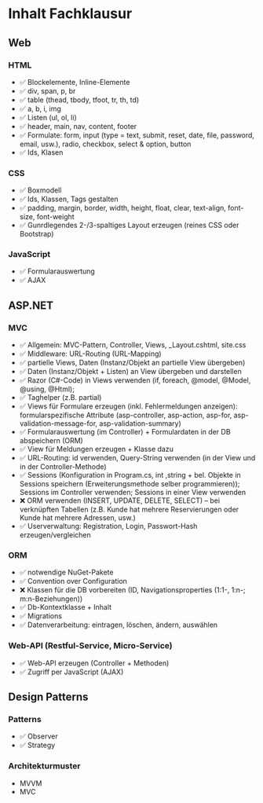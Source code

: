 # Inhalt Fachklausur

## Web
### HTML
- :white_check_mark: Blockelemente, Inline-Elemente
- :white_check_mark: div, span, p, br
- :white_check_mark: table (thead, tbody, tfoot, tr, th, td)
- :white_check_mark: a, b, i, img
- :white_check_mark: Listen (ul, ol, li)
- :white_check_mark: header, main, nav, content, footer
- :white_check_mark: Formulate: form, input (type = text, submit, reset, date, file, password, email, usw.), radio, checkbox, select & option, button
- :white_check_mark: Ids, Klasen

### CSS
- :white_check_mark: Boxmodell
- :white_check_mark: Ids, Klassen, Tags gestalten
- :white_check_mark: padding, margin, border, width, height, float, clear, text-align, font-size, font-weight
- :white_check_mark: Gunrdlegendes 2-/3-spaltiges Layout erzeugen (reines CSS oder Bootstrap)

### JavaScript
- :white_check_mark: Formularauswertung
- :white_check_mark: AJAX

## ASP.NET
### MVC
- :white_check_mark: Allgemein: MVC-Pattern, Controller, Views, _Layout.cshtml, site.css
- :white_check_mark: Middleware: URL-Routing (URL-Mapping)
- :white_check_mark: partielle Views, Daten (Instanz/Objekt an partielle View übergeben)
- :white_check_mark: Daten (Instanz/Objekt + Listen) an View übergeben und darstellen
- :white_check_mark: Razor (C#-Code) in Views verwenden (if, foreach, @model, @Model, @using, @Html);
- :white_check_mark: Taghelper (z.B. partial)
- :white_check_mark: Views für Formulare erzeugen (inkl. Fehlermeldungen anzeigen): formularspezifische Attribute (asp-controller, asp-action, asp-for, asp-validation-message-for, asp-validation-summary)
- :white_check_mark: Formularauswertung (im Controller) + Formulardaten in der DB abspeichern (ORM) 
- :white_check_mark: View für Meldungen erzeugen + Klasse dazu
- :white_check_mark: URL-Routing: id verwenden, Query-String verwenden (in der View und in der Controller-Methode)
- :white_check_mark: Sessions (Konfiguration in Program.cs, int ,string + bel. Objekte in Sessions speichern (Erweiterungsmethode selber programmieren)); Sessions im Controller verwenden; Sessions in einer View verwenden
- :x: ORM verwenden (INSERT, UPDATE, DELETE, SELECT) – bei verknüpften Tabellen (z.B. Kunde hat mehrere Reservierungen oder Kunde hat mehrere Adressen, usw.)
- :white_check_mark: Userverwaltung: Registration, Login, Passwort-Hash erzeugen/vergleichen

### ORM
- :white_check_mark: notwendige NuGet-Pakete
- :white_check_mark: Convention over Configuration
- :x: Klassen für die DB vorbereiten (ID, Navigationsproperties (1:1-, 1:n-; m:n-Beziehungen))
- :white_check_mark: Db-Kontextklasse + Inhalt
- :white_check_mark: Migrations
- :white_check_mark: Datenverarbeitung: eintragen, löschen, ändern, auswählen

### Web-API (Restful-Service, Micro-Service)
- :white_check_mark: Web-API erzeugen (Controller + Methoden)
- :white_check_mark: Zugriff per JavaScript (AJAX)

## Design Patterns
### Patterns
- :white_check_mark: Observer
- :white_check_mark: Strategy

### Architekturmuster
- MVVM
- MVC